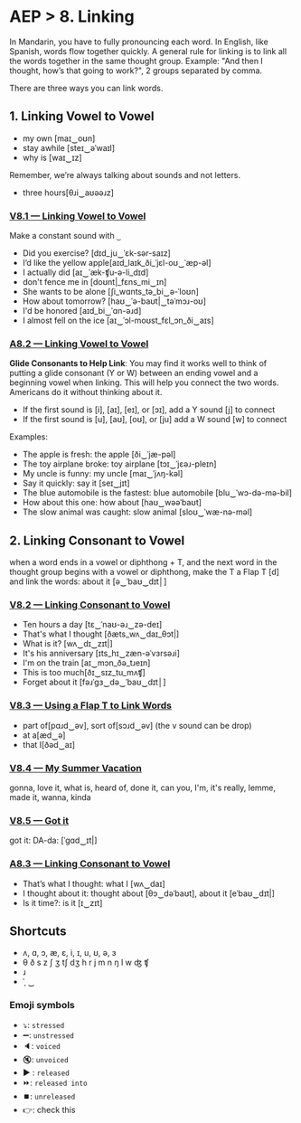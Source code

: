 # AEP > 8. Linking
In Mandarin, you have to fully pronouncing each word. In English, like Spanish, words flow together quickly.
A general rule for linking is to link all the words together in the same thought group.
Example: "And then I thought, how’s that going to work?", 2 groups separated by comma.

There are three ways you can link words.
## 1. Linking Vowel to Vowel
- my own [maɪ‿oʊn]
- stay awhile [steɪ‿әˈwaɪl]
- why is [waɪ‿ɪz]

Remember, we’re always talking about sounds and not letters.
- three hours[θɹi‿aʊəәɹz]

### [V8.1 — Linking Vowel to Vowel](engl.io/ax4)
Make a constant sound with `‿`
- Did you exercise? [dɪd_ju‿ˈɛk-sər-saɪz]
- I’d like the yellow apple[aɪd_laɪk_ði_ˈjɛl-oʊ‿ˈæp-əl]
- I actually did [aɪ‿ˈæk-ʧu-ə-li_dɪd]
- don't fence me in [doʊnt|_fɛns_mi‿ɪn]
- She wants to be alone [ʃi_wɑnts_tə_bi‿ə-ˈloʊn]
- How about tomorrow? [haʊ‿ˈə-baʊt|‿təˈmɔɹ-oʊ]
- I'd be honored [aɪd_bi‿ˈɑn-əɹd]
- I almost fell on the ice [aɪ‿ˈɔl-moʊst_fɛl_ɔn_ði‿aɪs]

### [A8.2 — Linking Vowel to Vowel](engl.io/ax7)
**Glide Consonants to Help Link**: You may find it works well to think of putting a glide consonant (Y or W) between an ending vowel and a beginning vowel when linking. This will help you connect the two words. Americans do it without thinking about it.
- If the first sound is [i], [aɪ], [eɪ], or [ɔɪ], add a Y sound [j] to connect
- If the first sound is [u], [aʊ], [oʊ], or [ju] add a W sound [w] to connect

Examples:
- The apple is fresh: the apple [ði‿ˈjæ-pәl]
- The toy airplane broke: toy airplane [tɔɪ‿ˈjɛәɹ-pleɪn]
- My uncle is funny: my uncle [maɪ‿ˈjʌŋ-kәl]
- Say it quickly: say it [seɪ‿jɪt]
- The blue automobile is the fastest: blue automobile [blu‿ˈwɔ-də-mə-bil]
- How about this one: how about [haʊ‿wəәˈbaʊt]
- The slow animal was caught: slow animal [sloʊ‿ˈwæ-nə-mәl]

## 2. Linking Consonant to Vowel
when a word ends in a vowel or diphthong + T, and the next word in the thought group begins with a vowel or diphthong, make the T a Flap T [d] and link the words: about it [ә‿ˈbaʊ‿dɪt│]

### [V8.2 — Linking Consonant to Vowel](engl.io/ax9)
- Ten hours a day [tɛ‿ˈnaʊ-əɹ‿zә-deɪ]
- That's what I thought [ðæts_wʌ‿daɪ_θɔt|]
- What is it? [wʌ‿dɪ‿zɪt|]
- It's his anniversary [ɪts_hɪ‿zæn-əˈvɜrsəɹi]
- I'm on the train [aɪ‿mɔn_ðə_tɹeɪn]
- This is too much[ðɪ‿sɪz_tu_mʌʧ]
- Forget about it [fәɹˈgɜ‿dә‿ˈbaʊ‿dɪt│]

### [V8.3 — Using a Flap T to Link Words](engl.io/axa)
- part of[pɑɹd‿əv], sort of[sɔɹd‿əv] (the v sound can be drop)
- at a[æd‿ə]
- that I[ðəd‿aɪ]
### [V8.4 — My Summer Vacation](engl.io/axd)
gonna, love it, what is, heard of, done it, can you, I'm, it's really, lemme, made it, wanna, kinda

### [V8.5 — Got it](engl.io/axf)
got it: DA-da: [ˈgɑd‿ɪt|]

### [A8.3 — Linking Consonant to Vowel](engl.io/axh)
- That’s what I thought: what I [wʌ‿daɪ]
- I thought about it: thought about [θɔ‿dәˈbaʊt], about it [eˈbaʊ‿dɪt|]
- Is it time?: is it [ɪ‿zɪt]




## Shortcuts
- ʌ, ɑ, ɔ, æ, ɛ, i, ɪ, u, ʊ, ə, ɜ
- θ	ð	s	z	ʃ	ʒ	tʃ		dʒ	h	r	j	m	n ŋ l w ʤ ʧ
- ɹ
- ˈˌ ‿

### Emoji symbols
- ⤵️: `stressed`
- ➖: `unstressed`
- 🔈: `voiced`
- 🔇: `unvoiced`
- ▶️ : `released`
- ⏩: `released into`
- ⏹️: `unreleased`
- 👉: check this
